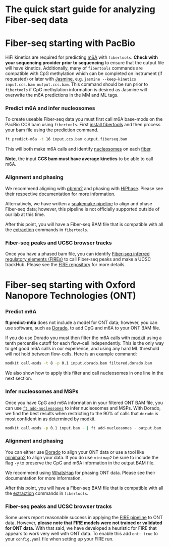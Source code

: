 # The quick start guide for analyzing Fiber-seq data

<!-- toc -->

# Fiber-seq starting with PacBio

HiFi kinetics are required for predicting [m6A](glossary.md#m6a) with `fibertools`. **Check with your sequencing provider prior to sequencing** to ensure that the output file will have kinetics. Additionally, many of `fibertools` commands are compatible with CpG methylation which can be completed on instrument (if requested) or later with [Jasmine](https://github.com/PacificBiosciences/jasmine), e.g. `jasmine --keep-kinetics input.ccs.bam output.ccs.bam`. This command should be run prior to `fibertools` if CpG methylation information is desired as Jasmine will overwrite the m6A predictions in the MM and ML tags.


### Predict m6A and infer nucleosomes
To create useable Fiber-seq data you must first call m6A base-mods on the PacBio CCS bam using `fibertools`. First [install fibertools](fibertools/install.md) and then process your bam file using the prediction command. 

```bash
ft predict-m6a -t 16 input.ccs.bam output.fiberseq.bam 
```
This will both make m6A calls and identify [nucleosomes](glossary.md#inferred-nucleosome) on each [fiber](glossary.md#fiber-seq-read-or-fiber).

**Note**, the input **CCS bam must have average kinetics** to be able to call m6A. 


### Alignment and phasing
We recommend aligning with [pbmm2](https://github.com/PacificBiosciences/pbmm2) and phasing with [HiPhase](https://github.com/PacificBiosciences/hiphase). Please see their respective documentation for more information.

Alternatively, we have written a [snakemake pipeline](https://github.com/mrvollger/k-mer-variant-phasing) to align and phase Fiber-seq data; however, this pipeline is not officially supported outside of our lab at this time.

After this point, you will have a Fiber-seq BAM file that is compatible with all the [extraction](fibertools/extracting/extracting.md) commands in `fibertools`.

### Fiber-seq peaks and UCSC browser tracks
Once you have a phased bam file, you can identify [Fiber-seq inferred regulatory elements (FIREs)](glossary.md#fires) to call Fiber-seq peaks and make a UCSC trackHub. Please see the [FIRE repository](https://github.com/fiberseq/FIRE) for more details.

# Fiber-seq starting with Oxford Nanopore Technologies (ONT)

### Predict m6A

**ft predict-m6a** does not include a model for ONT data; however, you can use software, such as [Dorado](https://github.com/nanoporetech/dorado), to add CpG and m6A to your ONT BAM file.

If you do use Dorado you must then filter the m6A calls with [modkit](https://github.com/nanoporetech/modkit) using a tenth percentile cutoff for each flow-cell independently. This is the only way to get good m6A calls in our experience, and using any hard ML threshold will not hold between flow-cells. Here is an example command:
```bash
modkit call-mods -t 8 -p 0.1 input.dorado.bam filtered.dorado.bam
``` 
We also show how to apply this filter and call nucleosomes in one line in the next section.

### Infer nucleosomes and MSPs

Once you have CpG and m6A information in your filtered ONT BAM file, you can use [`ft add-nucleosomes`](fibertools/help.md#ft-add-nucleosomes) to infer nucleosomes and MSPs. With Dorado, we find the best results when restricting to the 90% of calls that `dorado` is most confident in as determined by [modkit](https://github.com/nanoporetech/modkit).
```bash
modkit call-mods -p 0.1 input.bam - | ft add-nucleosomes - output.bam
```

### Alignment and phasing 
You can either use [Dorado](https://github.com/nanoporetech/dorado) to align your ONT data or use a tool like [minimap2](https://github.com/lh3/minimap2) to align your data. If you do use `minimap2` be sure to include the flag `-y` to preserve the CpG and m6A information in the output BAM file.

We recommend using [WhatsHap](https://whatshap.readthedocs.io/en/latest/) for phasing ONT data. Please see their documentation for more information.

After this point, you will have a Fiber-seq BAM file that is compatible with all the [extraction](fibertools/extracting/extracting.md) commands in `fibertools`.

### Fiber-seq peaks and UCSC browser tracks
Some users report reasonable success in applying the [FIRE pipeline](https://github.com/fiberseq/FIRE) to ONT data. However, **please note that FIRE models were not trained or validated for ONT data.** With that said, we have developed a heuristic for FIRE that appears to work very well with ONT data. To enable this add `ont: true` to your `config.yaml` file when setting up your FIRE run. 
